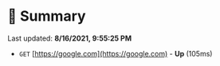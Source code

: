 # 📖 Summary
Last updated: **8/16/2021, 9:55:25 PM**

- `GET` [https://google.com](https://google.com) - **Up** (105ms)
